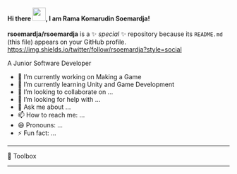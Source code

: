 #### Hi there <img src="https://raw.githubusercontent.com/MartinHeinz/MartinHeinz/master/wave.gif" width="30px">, I am Rama Komarudin Soemardja!

**rsoemardja/rsoemardja** is a ✨ _special_ ✨ repository because its `README.md` (this file) appears on your GitHub profile.
https://img.shields.io/twitter/follow/rsoemardja?style=social

A Junior Software Developer 

- 🔭 I’m currently working on Making a Game
- 🌱 I’m currently learning Unity and Game Development
- 👯 I’m looking to collaborate on ...
- 🤔 I’m looking for help with ...
- 💬 Ask me about ...
- 📫 How to reach me: ...
- 😄 Pronouns: ...
- ⚡ Fun fact: ...

---

🧰 Toolbox



---

